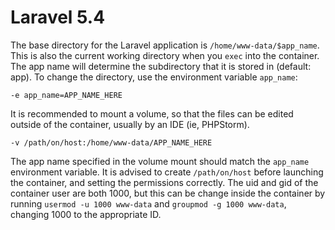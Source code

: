 # Laravel 5.4
The base directory for the Laravel application is `/home/www-data/$app_name`. This is also the current working directory when you `exec` into the container. The app name will determine the subdirectory that it is stored in (default: app). To change the directory, use the environment variable `app_name`:

    -e app_name=APP_NAME_HERE

It is recommended to mount a volume, so that the files can be edited outside of the container, usually by an IDE (ie, PHPStorm).

    -v /path/on/host:/home/www-data/APP_NAME_HERE

The app name specified in the volume mount should match the `app_name` environment variable. It is advised to create `/path/on/host` before launching the container, and setting the permissions correctly. The uid and gid of the container user are both 1000, but this can be change inside the container by running `usermod -u 1000 www-data` and `groupmod -g 1000 www-data`, changing 1000 to the appropriate ID.
